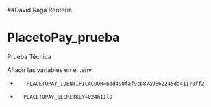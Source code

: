 ##David Raga Renteria

# PlacetoPay_prueba
Prueba Técnica

Añadir las variables en el .env
*        PLACETOPAY_IDENTIFICACDOR=6dd490faf9cb87a9862245da41170ff2

*       PLACETOPAY_SECRETKEY=024h1IlD
